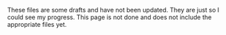 These files are some drafts and have not been updated. They are just so I could see my progress. This page is not done
and does not include the appropriate files yet. 
